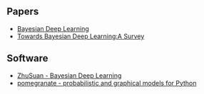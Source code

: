 ## Papers

* [Bayesian Deep Learning](https://github.com/robi56/awesome-bayesian-deep-learning#papers--thesis)
* [Towards Bayesian Deep Learning:A Survey](https://arxiv.org/pdf/1604.01662.pdf)


## Software
* [ZhuSuan - Bayesian Deep Learning](http://zhusuan.readthedocs.io/en/latest/)
* [pomegranate - probabilistic and graphical models for Python](https://github.com/jmschrei/pomegranate)
